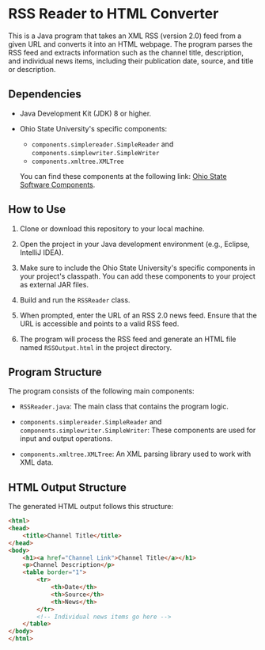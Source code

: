 # RSS Reader to HTML Converter

This is a Java program that takes an XML RSS (version 2.0) feed from a given URL and converts it into an HTML webpage. The program parses the RSS feed and extracts information such as the channel title, description, and individual news items, including their publication date, source, and title or description.

## Dependencies

- Java Development Kit (JDK) 8 or higher.

- Ohio State University's specific components:
  - `components.simplereader.SimpleReader` and `components.simplewriter.SimpleWriter`
  - `components.xmltree.XMLTree`

  You can find these components at the following link: [Ohio State Software Components](http://web.cse.ohio-state.edu/software/common/doc/).

## How to Use

1. Clone or download this repository to your local machine.

2. Open the project in your Java development environment (e.g., Eclipse, IntelliJ IDEA).

3. Make sure to include the Ohio State University's specific components in your project's classpath. You can add these components to your project as external JAR files.

4. Build and run the `RSSReader` class.

5. When prompted, enter the URL of an RSS 2.0 news feed. Ensure that the URL is accessible and points to a valid RSS feed.

6. The program will process the RSS feed and generate an HTML file named `RSSOutput.html` in the project directory.

## Program Structure

The program consists of the following main components:

- `RSSReader.java`: The main class that contains the program logic.

- `components.simplereader.SimpleReader` and `components.simplewriter.SimpleWriter`: These components are used for input and output operations.

- `components.xmltree.XMLTree`: An XML parsing library used to work with XML data.

## HTML Output Structure

The generated HTML output follows this structure:

```html
<html>
<head>
    <title>Channel Title</title>
</head>
<body>
    <h1><a href="Channel Link">Channel Title</a></h1>
    <p>Channel Description</p>
    <table border="1">
        <tr>
            <th>Date</th>
            <th>Source</th>
            <th>News</th>
        </tr>
        <!-- Individual news items go here -->
    </table>
</body>
</html>
```

